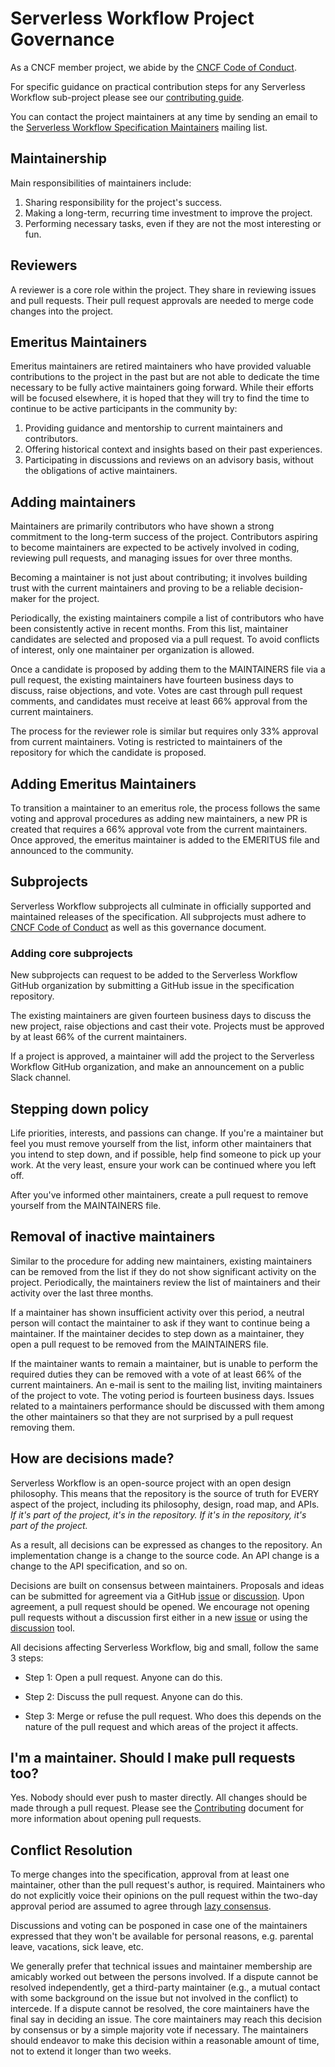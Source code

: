 # Serverless Workflow Project Governance

As a CNCF member project, we abide by the [CNCF Code of Conduct](https://github.com/cncf/foundation/blob/master/code-of-conduct.md).

For specific guidance on practical contribution steps for any Serverless Workflow sub-project please
see our [contributing guide](contributing.md).

You can contact the project maintainers at any time by sending an email to the
[Serverless Workflow Specification Maintainers](mailto:cncf-serverlessws-maintainers@lists.cncf.io)
mailing list.

## Maintainership

Main responsibilities of maintainers include:

1. Sharing responsibility for the project's success.
2. Making a long-term, recurring time investment to improve the project.
3. Performing necessary tasks, even if they are not the most interesting or fun.

## Reviewers

A reviewer is a core role within the project. They share in reviewing issues and pull requests.
Their pull request approvals are needed to merge code changes into the project.

## Emeritus Maintainers

Emeritus maintainers are retired maintainers who have provided valuable contributions to the project in the past but are not able to dedicate the time necessary to be fully active maintainers going forward. While their efforts will be focused elsewhere, it is hoped that they will try to find the time to continue to be active participants in the community by:

1. Providing guidance and mentorship to current maintainers and contributors.
2. Offering historical context and insights based on their past experiences.
3. Participating in discussions and reviews on an advisory basis, without the obligations of active maintainers.

## Adding maintainers

Maintainers are primarily contributors who have shown a strong commitment to the long-term success of the project. Contributors aspiring to become maintainers are expected to be actively involved in coding, reviewing pull requests, and managing issues for over three months.

Becoming a maintainer is not just about contributing; it involves building trust with the current maintainers and proving to be a reliable decision-maker for the project.

Periodically, the existing maintainers compile a list of contributors who have been consistently active in recent months. From this list, maintainer candidates are selected and proposed via a pull request. To avoid conflicts of interest, only one maintainer per organization is allowed.

Once a candidate is proposed by adding them to the MAINTAINERS file via a pull request, the existing maintainers have fourteen business days to discuss, raise objections, and vote. Votes are cast through pull request comments, and candidates must receive at least 66% approval from the current maintainers.

The process for the reviewer role is similar but requires only 33% approval from current maintainers. Voting is restricted to maintainers of the repository for which the candidate is proposed.

## Adding Emeritus Maintainers

To transition a maintainer to an emeritus role, the process follows the same voting and approval procedures as adding new maintainers, a new PR is created that requires a 66% approval vote from the current maintainers. Once approved, the emeritus maintainer is added to the EMERITUS file and announced to the community.

## Subprojects

Serverless Workflow subprojects all culminate in officially supported and
maintained releases of the specification.
All subprojects must adhere to
[CNCF Code of Conduct](https://github.com/cncf/foundation/blob/master/code-of-conduct.md)
as well as this governance document.

### Adding core subprojects

New subprojects can request to be added to the Serverless Workflow GitHub
organization by submitting a GitHub issue in the specification repository.

The existing maintainers are given fourteen business days to discuss the new
project, raise objections and cast their vote. Projects must be approved by at
least 66% of the current maintainers.

If a project is approved, a maintainer will add the project to the Serverless Workflow
GitHub organization, and make an announcement on a public Slack channel.

## Stepping down policy

Life priorities, interests, and passions can change. If you're a maintainer but
feel you must remove yourself from the list, inform other maintainers that you
intend to step down, and if possible, help find someone to pick up your work.
At the very least, ensure your work can be continued where you left off.

After you've informed other maintainers, create a pull request to remove
yourself from the MAINTAINERS file.

## Removal of inactive maintainers

Similar to the procedure for adding new maintainers, existing maintainers can
be removed from the list if they do not show significant activity on the
project. Periodically, the maintainers review the list of maintainers and their
activity over the last three months.

If a maintainer has shown insufficient activity over this period, a neutral
person will contact the maintainer to ask if they want to continue being
a maintainer. If the maintainer decides to step down as a maintainer, they
open a pull request to be removed from the MAINTAINERS file.

If the maintainer wants to remain a maintainer, but is unable to perform the
required duties they can be removed with a vote of at least 66% of
the current maintainers. An e-mail is sent to the
mailing list, inviting maintainers of the project to vote. The voting period is
fourteen business days. Issues related to a maintainers performance should be
discussed with them among the other maintainers so that they are not surprised
by a pull request removing them.

## How are decisions made?

Serverless Workflow is an open-source project with an open design philosophy. This means
that the repository is the source of truth for EVERY aspect of the project,
including its philosophy, design, road map, and APIs. _If it's part of the
project, it's in the repository. If it's in the repository, it's part of the project._

As a result, all decisions can be expressed as changes to the repository. An
implementation change is a change to the source code. An API change is a change
to the API specification, and so on.

Decisions are built on consensus between maintainers. Proposals and ideas can be submitted
for agreement via a GitHub [issue](issues) or [discussion](discussions).
Upon agreement, a pull request should be opened. We encourage not opening pull
requests without a discussion first either in a new [issue](issues) or using
the [discussion](discussions) tool.

All decisions affecting Serverless Workflow, big and small, follow the same 3 steps:

- Step 1: Open a pull request. Anyone can do this.

- Step 2: Discuss the pull request. Anyone can do this.

- Step 3: Merge or refuse the pull request. Who does this depends on the nature
  of the pull request and which areas of the project it affects.

## I'm a maintainer. Should I make pull requests too?

Yes. Nobody should ever push to master directly. All changes should be
made through a pull request. Please see the [Contributing](contributing.md)
document for more information about opening pull requests.

## Conflict Resolution

To merge changes into the specification, approval from at least one maintainer, other than the pull request's author, is required.
Maintainers who do not explicitly voice their opinions on the pull request within the two-day approval period are assumed to agree through [lazy consensus](http://communitymgt.wikia.com/wiki/Lazy_consensus).

Discussions and voting can be posponed in case one of the maintainers expressed that
they won't be available for personal reasons, e.g. parental leave, vacations, sick leave, etc.

We generally prefer that technical issues and maintainer membership are amicably
worked out between the persons involved. If a dispute cannot be resolved independently,
get a third-party maintainer (e.g., a mutual contact with some background on the issue
but not involved in the conflict) to intercede. If a dispute cannot be resolved,
the core maintainers have the final say in deciding an issue. The core maintainers
may reach this decision by consensus or by a simple majority vote if necessary.
The maintainers should endeavor to make this decision within a reasonable amount
of time, not to extend it longer than two weeks.
